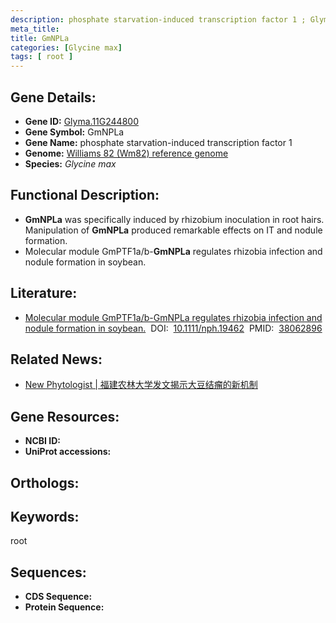 ```yaml
---
description: phosphate starvation-induced transcription factor 1 ; Glyma.11G244800 ; Glycine max
meta_title:
title: GmNPLa
categories: [Glycine max]
tags: [ root ]
---
```


## Gene Details:
- **Gene ID:**	[Glyma.11G244800]()
- **Gene Symbol:** GmNPLa
- **Gene Name:** phosphate starvation-induced transcription factor 1
- **Genome:** [Williams 82 (Wm82) reference genome]()
- **Species:** *Glycine max*

## Functional Description:
   - **GmNPLa** was specifically induced by rhizobium inoculation in root hairs. Manipulation of **GmNPLa** produced remarkable effects on IT and nodule formation.
   - Molecular module GmPTF1a/b-**GmNPLa** regulates rhizobia infection and nodule formation in soybean.

## Literature:
   - [Molecular module GmPTF1a/b-GmNPLa regulates rhizobia infection and nodule formation in soybean.]( https://nph.onlinelibrary.wiley.com/doi/full/10.1111/nph.19462)&nbsp;&nbsp;DOI:&nbsp;&nbsp;[10.1111/nph.19462](https://nph.onlinelibrary.wiley.com/doi/full/10.1111/nph.19462)&nbsp;&nbsp;PMID:&nbsp;&nbsp;[38062896](https://pubmed.ncbi.nlm.nih.gov/38062896/)

## Related News:
   - [New Phytologist | 福建农林大学发文揭示大豆结瘤的新机制](https://mp.weixin.qq.com/s?__biz=Mzg3MDEwNDEyMg==&mid=2247560827&idx=5&sn=9eb146cdb02f8e4afa2aa045d42cfaec&chksm=cf461b1126ddf21509fe91b6614f6d867f15892df6dadc34e610528f35ae04adf7df08e7ea5e&scene=27#wechat_redirect)

## Gene Resources:
- **NCBI ID:** [](https://www.ncbi.nlm.nih.gov/gene/?term=)
- **UniProt accessions:** [](https://www.uniprot.org/uniprotkb//entry)

## Orthologs:

## Keywords:
root

## Sequences:
- **CDS Sequence:**
- **Protein Sequence:**

